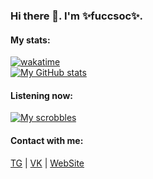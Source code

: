 ### Hi there 👋. I'm ✨fuccsoc✨.
#### My stats:
[![wakatime](https://wakatime.com/badge/user/e1601742-7de9-49f0-a2a3-41321e34143f.svg)](https://wakatime.com/@e1601742-7de9-49f0-a2a3-41321e34143f)<br/>
[![My GitHub stats](https://github-readme-stats.vercel.app/api?username=fuccsoc&count_private=true&theme=tokyonight&border_radius=14px&show_icons=true&bg_color=DEG,0f0c29,302b63,24243e&hide_border=true)](https://github.com/fuccsoc)
#### Listening now:
[![My scrobbles](https://lastfm-recently-played-readme-olive.vercel.app/api?user=fuccsoc&bg_color=24243e&width=495)](https://last.fm/user/fuccsoc)
#### Contact with me:
[TG](https://t.me/fuccsoc) | [VK](https://vk.com/fuccsoc) | [WebSite](https://fuccsoc.me)



